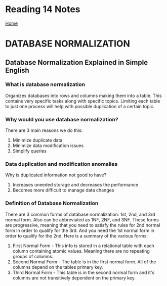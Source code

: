 # Reading 14 Notes

[Home](README.md)
# DATABASE NORMALIZATION
## Database Normalization Explained in Simple English
### What is database normalization 
Organizes databases into rows and columns making them into a table. This contains very specific tasks along with specific topics. 
Limiting each table to just one process will help with possible duplication of a certain topic. 
### Why would you use database normalization?
There are 3 main reasons we do this:
1. Minimize duplicate data
2. Minimize data modification issues
3. Simplify queries
### Data duplication and modification anomalies
Why is duplicated information not good to have? 
1. Increases uneeded storage and decreases the performance
2. Becomes more difficult to manage data changes
### Definition of Database Normalization
There are 3 common forms of database normalization: 1st, 2nd, and 3rd normal form. Also can be abbreviated as 1NF, 2NF, and 3NF. These forms are progressive, meaning that you need to satisfy the rules for 2nd normal form in order to qualify for the 3rd. And you need the 1st normal form in order to qualify for the 2nd. Here is a summary of the various forms:
1. First Normal Form - This info is stored in a relational table with each column containing atomic values. Meaning there are no repeating groups of columns.
2. Second Normal Form - The table is in the first normal form. All of the columns depend on the tables primary key.
3. Third Normal Form - This table is in the second normal form and it's columns are not transitively dependent on the primary key.

